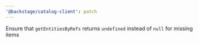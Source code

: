 ```yaml
---
'@backstage/catalog-client': patch
---
```


Ensure that `getEntitiesByRefs` returns `undefined` instead of `null` for missing items
